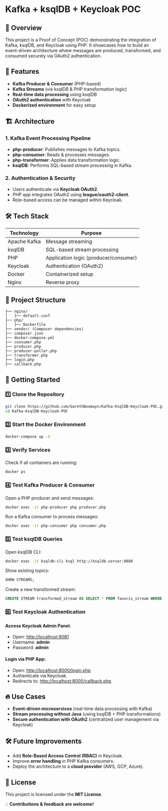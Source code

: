# Kafka + ksqlDB + Keycloak POC

## 🚀 Overview

This project is a Proof of Concept (POC) demonstrating the integration of Kafka, ksqlDB, and Keycloak using PHP. It showcases how to build an event-driven architecture where messages are produced, transformed, and consumed securely via OAuth2 authentication.

## 📌 Features

- **Kafka Producer & Consumer** (PHP-based)
- **Kafka Streams** (via ksqlDB & PHP transformation logic)
- **Real-time data processing** using ksqlDB
- **OAuth2 authentication** with Keycloak
- **Dockerized environment** for easy setup

## 🏗 Architecture

### 1. Kafka Event Processing Pipeline

- **php-producer**: Publishes messages to Kafka topics.
- **php-consumer**: Reads & processes messages.
- **php-transformer**: Applies data transformation logic.
- **ksqlDB**: Performs SQL-based stream processing in Kafka.

### 2. Authentication & Security

- Users authenticate via **Keycloak OAuth2**.
- PHP app integrates OAuth2 using **league/oauth2-client**.
- Role-based access can be managed within Keycloak.

## 🛠 Tech Stack

| Technology    | Purpose                             |
|--------------|-------------------------------------|
| Apache Kafka | Message streaming                  |
| ksqlDB       | SQL-based stream processing       |
| PHP          | Application logic (producer/consumer) |
| Keycloak     | Authentication (OAuth2)           |
| Docker       | Containerized setup               |
| Nginx        | Reverse proxy                     |

## 📂 Project Structure

```
├── nginx/
│   ├── default.conf
├── php/
│   ├── Dockerfile
├── vendor/ (Composer dependencies)
├── composer.json
├── docker-compose.yml
├── consumer.php
├── producer.php
├── producer-poller.php
├── transformer.php
├── login.php
├── callback.php
```

## 🚀 Getting Started

### 1️⃣ Clone the Repository

```sh
git clone https://github.com/GarethBoomayn/Kafka-KsqlDB-Keycloak-POC.git
cd Kafka-KsqlDB-Keycloak-POC
```

### 2️⃣ Start the Docker Environment

```sh
docker-compose up -d
```

### 3️⃣ Verify Services

Check if all containers are running:

```sh
docker ps
```

### 4️⃣ Test Kafka Producer & Consumer

Open a PHP producer and send messages:

```sh
docker exec -it php-producer php producer.php
```

Run a Kafka consumer to process messages:

```sh
docker exec -it php-consumer php consumer.php
```

### 5️⃣ Test ksqlDB Queries

Open ksqlDB CLI:

```sh
docker exec -it ksqldb-cli ksql http://ksqldb-server:8088
```

Show existing topics:

```sql
SHOW STREAMS;
```

Create a new transformed stream:

```sql
CREATE STREAM transformed_stream AS SELECT * FROM favoris_stream WHERE id > 50;
```

### 6️⃣ Test Keycloak Authentication

#### Access Keycloak Admin Panel:

- Open: [http://localhost:8081](http://localhost:8081)
- Username: **admin**
- Password: **admin**

#### Login via PHP App:

- Open: [http://localhost:8000/login.php](http://localhost:8000/login.php)
- Authenticate via Keycloak.
- Redirects to: [http://localhost:8000/callback.php](http://localhost:8000/callback.php)

## 🔥 Use Cases

- **Event-driven microservices** (real-time data processing with Kafka)
- **Stream processing without Java** (using ksqlDB + PHP transformations)
- **Secure authentication with OAuth2** (centralized user management via Keycloak)

## 🛠 Future Improvements

- Add **Role-Based Access Control (RBAC)** in Keycloak.
- Improve **error handling** in PHP Kafka consumers.
- Deploy the architecture to a **cloud provider** (AWS, GCP, Azure).

## 📜 License

This project is licensed under the **MIT License**.

💡 **Contributions & feedback are welcome!**
